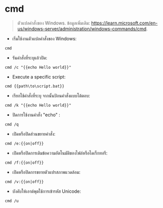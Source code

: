 # cmd

> ตัวแปลคำสั่งของ Windows.
> ข้อมูลเพิ่มเติม: <https://learn.microsoft.com/en-us/windows-server/administration/windows-commands/cmd>.

- เริ่มใช้งานตัวแปลคำสั่งของ Windows:

`cmd`

- รันคำสั่งที่ระบุแล้วปิด:

`cmd /c "{{echo Hello world}}"`

- Execute a specific script:

`cmd {{path\to\script.bat}}`
   
- เรียกใช้คำสั่งที่ระบุ จากนั้นป้อนคำสั่งแบบโต้ตอบ:

`cmd /k "{{echo Hello world}}"`

- ปิดการใช้งานคำสั่ง "echo" :

`cmd /q`

- เปิดหรือปิดส่วนขยายคำสั่ง:

`cmd /e:{{on|off}}`

- เปิดหรือปิดการเติมข้อความอัตโนมัติของไฟล์หรือไดเร็กทอรี:

`cmd /f:{{on|off}}`

- เปิดหรือปิดการขยายตัวแปรสภาพแวดล้อม:

`cmd /v:{{on|off}}`

- บังคับให้เอาต์พุตใช้การเข้ารหัส Unicode:

`cmd /u`

